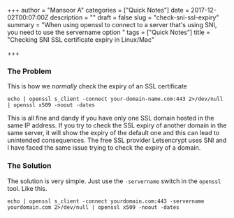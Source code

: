 +++
author = "Mansoor A"
categories = ["Quick Notes"]
date = 2017-12-02T00:07:00Z
description = ""
draft = false
slug = "check-sni-ssl-expiry"
summary = "When using openssl to connect to a server that's using SNI, you need to use the servername option "
tags = ["Quick Notes"]
title = "Checking SNI SSL certificate expiry in Linux/Mac"

+++


### The Problem
This is how we *normally* check the expiry of an SSL certificate
```
echo | openssl s_client -connect your-domain-name.com:443 2>/dev/null | openssl x509 -noout -dates
```
This is all fine and dandy if you have only one SSL domain hosted in the same IP address. If you try to check the SSL expiry of another domain in the same server, it will show the expiry of the default one and this can lead to unintended consequences. The free SSL provider Letsencrypt uses SNI and I have faced the same issue trying to check the expiry of a domain.

### The Solution
The solution is very simple. Just use the `-servername` switch in the `openssl` tool. Like this.
```
echo | openssl s_client -connect yourdomain.com:443 -servername yourdomain.com 2>/dev/null | openssl x509 -noout -dates
```

